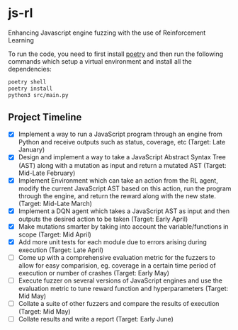 # js-rl

Enhancing Javascript engine fuzzing with the use of Reinforcement Learning

To run the code, you need to first install [poetry](https://python-poetry.org/) and then run the following commands which setup a virtual environment and install all the dependencies:

```bash
poetry shell
poetry install
python3 src/main.py
```

## Project Timeline

-   [x] Implement a way to run a JavaScript program through an engine from Python and receive outputs such as status, coverage, etc (Target: Late January)
-   [x] Design and implement a way to take a JavaScript Abstract Syntax Tree (AST) along with a mutation as input and return a mutated AST (Target: Mid-Late February)
-   [x] Implement Environment which can take an action from the RL agent, modify the current JavaScript AST based on this action, run the program through the engine, and return the reward along with the new state. (Target: Mid-Late March)
-   [x] Implement a DQN agent which takes a JavaScript AST as input and then outputs the desired action to be taken (Target: Early April)
-   [x] Make mutations smarter by taking into account the variable/functions in scope (Target: Mid April)
-   [x] Add more unit tests for each module due to errors arising during execution (Target: Late April)
-   [ ] Come up with a comprehensive evaluation metric for the fuzzers to allow for easy comparision, eg. coverage in a certain time period of execution or number of crashes (Target: Early May)
-   [ ] Execute fuzzer on several versions of JavaScript engines and use the evaluation metric to tune reward function and hyperparameters (Target: Mid May)
-   [ ] Collate a suite of other fuzzers and compare the results of execution (Target: Mid May)
-   [ ] Collate results and write a report (Target: Early June)
